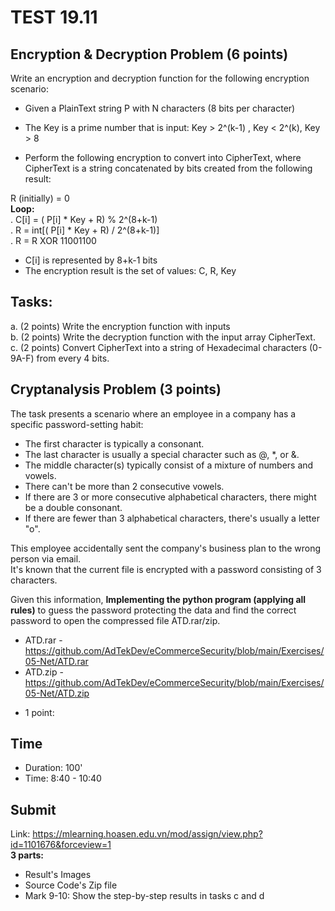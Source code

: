 
# TEST 19.11

## Encryption & Decryption Problem (6 points)

Write an encryption and decryption function for the following encryption scenario:

- Given a PlainText string P with N characters (8 bits per character)
- The Key is a prime number that is input: Key > 2^(k-1) , Key < 2^(k), Key > 8

- Perform the following encryption to convert into CipherText, where CipherText is a string concatenated by bits created from the following result:

R (initially) = 0  
**Loop:**   
. C[i] = ( P[i] * Key  + R) % 2^(8+k-1)    
. R = int[( P[i] * Key  + R) / 2^(8+k-1)]   
. R = R XOR 11001100

- C[i] is represented by 8+k-1 bits   
- The encryption result is the set of values: C, R, Key

## Tasks:
a. (2 points) Write the encryption function with inputs   
b. (2 points) Write the decryption function with the input array CipherText.  
c. (2 points) Convert CipherText into a string of Hexadecimal characters (0-9A-F) from every 4 bits.  


## Cryptanalysis Problem (3 points)

The task presents a scenario where an employee in a company has a specific password-setting habit:  

- The first character is typically a consonant.
- The last character is usually a special character such as @, *, or &.
- The middle character(s) typically consist of a mixture of numbers and vowels.
- There can't be more than 2 consecutive vowels.
- If there are 3 or more consecutive alphabetical characters, there might be a double consonant.
- If there are fewer than 3 alphabetical characters, there's usually a letter "o".

This employee accidentally sent the company's business plan to the wrong person via email.   
It's known that the current file is encrypted with a password consisting of 3 characters.  

Given this information, **Implementing the python program (applying all rules)** to guess the password protecting the data and find the correct password to open the compressed file ATD.rar/zip.  
- ATD.rar - https://github.com/AdTekDev/eCommerceSecurity/blob/main/Exercises/05-Net/ATD.rar
- ATD.zip - https://github.com/AdTekDev/eCommerceSecurity/blob/main/Exercises/05-Net/ATD.zip

* 1 point: 
## Time
- Duration: 100'
- Time: 8:40 - 10:40 

## Submit  
Link: https://mlearning.hoasen.edu.vn/mod/assign/view.php?id=1101676&forceview=1    
**3 parts:**
- Result's Images
- Source Code's Zip file
- Mark 9-10: Show the step-by-step results in tasks c and d 
